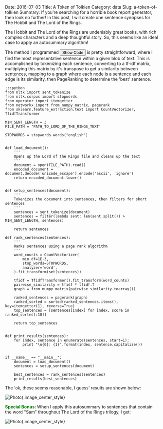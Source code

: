 Date: 2016-07-03
Title: A Token of Tolkien
Category: data
Slug: a-token-of-tolkien
Summary:  If you're searching for a horrible book report generator, then look no further! In this post, I will create one sentence synopses for The Hobbit and The Lord of the Rings.


The Hobbit and The Lord of the Rings are undeniably great books, with rich complex characters and a deep thoughtful story. 
So, this seems like an ideal case to apply an autosummary algorithm!

The method I programmed <button class="btn btn-default btn-sm toggle-start-hidden">Show Code</button> is pretty straightforward,
where I find the most representative sentence within a given blob of text. This is accomplished by tokenizing each sentence, converting to a 
tf-idf matrix, multiplying this matrix by it's transpose to get a similarity between sentences, mapping to a graph where each node is a sentence
and each edge is its similarity, then PageRanking to determine the 'best' sentence. 

    :::python
    from nltk import sent_tokenize
    from nltk.corpus import stopwords
    from operator import itemgetter
    from networkx import from_numpy_matrix, pagerank
    from sklearn.feature_extraction.text import CountVectorizer, TfidfTransformer
    
    MIN_SENT_LENGTH = 3
    FILE_PATH = 'PATH_TO_LORD_OF_THE_RINGS_TEXT'
    
    STOPWORDS = stopwords.words("english")
    
    
    def load_document():
        '''
        Opens up the Lord of the Rings file and cleans up the text
        '''
        document = open(FILE_PATH).read()
        encoded_document = document.decode('unicode_escape').encode('ascii', 'ignore')
        return encoded_document.lower()
    
    
    def setup_sentences(document):
        '''
        Tokenizes the document into sentences, then filters for short sentences
        '''
        sentences = sent_tokenize(document)
        sentences = filter(lambda sent: len(sent.split()) > MIN_SENT_LENGTH, sentences)
    
        return sentences
    
    def rank_sentences(sentences):
        '''
        Ranks sentences using a page rank algorithm
        '''
        word_counts = CountVectorizer(
            min_df=1E-3,
            stop_words=STOPWORDS,
            analyzer='word',
        ).fit_transform(set(sentences))
    
        tfidf = TfidfTransformer().fit_transform(word_counts)
        pairwise_similarity = tfidf * tfidf.T
        graph = from_numpy_matrix(pairwise_similarity.toarray())
    
        ranked_sentences = pagerank(graph)
        ranked_sorted = sorted(ranked_sentences.items(), key=itemgetter(1), reverse=True)
        top_sentences = [sentences[index] for index, score in ranked_sorted[:10]]
    
        return top_sentences
    
    
    def print_results(sentences):
        for index, sentence in enumerate(sentences, start=1):
            print "\n{0}: {1}".format(index, sentence.capitalize())
    
    
    if __name__ == "__main__":
        document = load_document()
        sentences = setup_sentences(document)
    
        best_sentences = rank_sentences(sentences)
        print_results(best_sentences)

The 'ok, these seems reasonable, I guess' results are shown below:

![Photo]({attach}/assets/data/2016/a-token-of-tolkien.png){.image_center_style}

<span style="color:green; font-weight: bold;">Special Bonus:</span> When I apply this autosummary to sentences that contain the word "Sam" throughout The Lord of the Rings trilogy, I get: 

![Photo]({attach}/assets/data/2016/a-token-of-tolkien_sam.png){.image_center_style}